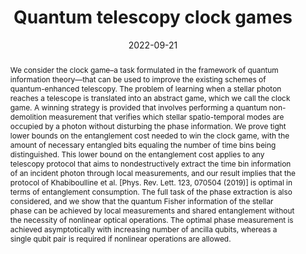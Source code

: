 ---
title: "Quantum telescopy clock games"
collection: publications
image: clock.png
external_url: https://arxiv.org/abs/2203.06252
date: 2022-09-21
abstract: "We consider the clock game–a task formulated in the framework of quantum information theory—that can be used to improve the existing schemes of quantum-enhanced telescopy. The problem of learning when a stellar photon reaches a telescope is translated into an abstract game, which we call the clock game. A winning strategy is provided that involves performing a quantum non-demolition measurement that verifies which stellar spatio-temporal modes are occupied by a photon without disturbing the phase information. We prove tight lower bounds on the entanglement cost needed to win the clock game, with the amount of necessary entangled bits equaling the number of time bins being distinguished. This lower bound on the entanglement cost applies to any telescopy protocol that aims to nondestructively extract the time bin information of an incident photon through local measurements, and our result implies that the protocol of Khabiboulline et al. [Phys. Rev. Lett. 123, 070504 (2019)] is optimal in terms of entanglement consumption. The full task of the phase extraction is also considered, and we show that the quantum Fisher information of the stellar phase can be achieved by local measurements and shared entanglement without the necessity of nonlinear optical operations. The optimal phase measurement is achieved asymptotically with increasing number of ancilla qubits, whereas a single qubit pair is required if nonlinear operations are allowed."
---